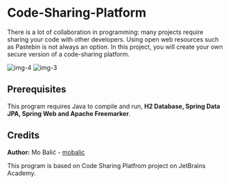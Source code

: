 # Code-Sharing-Platform
There is a lot of collaboration in programming: many projects require sharing your code with other developers. Using open web resources such as Pastebin is not always an option. In this project, you will create your own secure version of a code-sharing platform.

![img-4](https://user-images.githubusercontent.com/65825731/163265342-0007e783-68a0-4a7c-82a5-73e866a15fdd.jpg)
![img-3](https://user-images.githubusercontent.com/65825731/163265356-37ac0c7f-94b5-48fa-bb7d-20a1255f561d.jpg)

## Prerequisites
This program requires Java to compile and run, **H2 Database, Spring Data JPA, Spring Web and Apache Freemarker**.

## Credits
**Author:** Mo Balić - [mobalic](https://github.com/mobalic)

This program is based on Code Sharing Platfrom project on JetBrains Academy.
